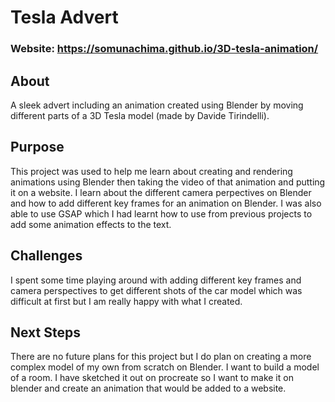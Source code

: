 # Tesla Advert
### Website: https://somunachima.github.io/3D-tesla-animation/

## About
A sleek advert including an animation created using Blender by moving different parts of a 3D Tesla model (made by Davide Tirindelli).

## Purpose
This project was used to help me learn about creating and rendering animations using Blender then taking the video of that animation and putting it on a website. I learn about the different camera perpectives on Blender and how to add different key frames for an animation on Blender. I was also able to use GSAP which I had learnt how to use from previous projects to add some animation effects to the text.

## Challenges
I spent some time playing around with adding different key frames and camera perspectives to get different shots of the car model which was difficult at first but I am really happy with what I created.

## Next Steps
There are no future plans for this project but I do plan on creating a more complex model of my own from scratch on Blender. I want to build a model of a room. I have sketched it out on procreate so I want to make it on blender and create an animation that would be added to a website.
